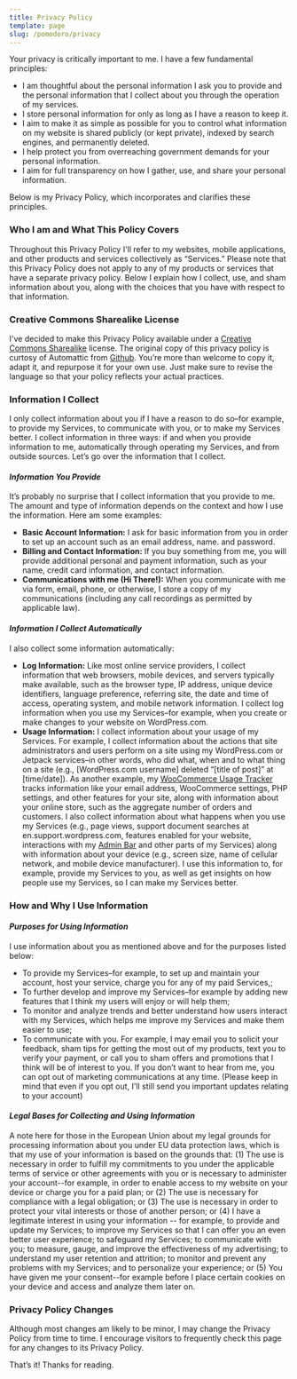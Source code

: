 ```yaml
---
title: Privacy Policy
template: page
slug: /pomodoro/privacy
---
```


Your privacy is critically important to me. I have a few fundamental principles:

*   I am thoughtful about the personal information I ask you to provide and the personal information that I collect about you through the operation of my services.
*   I store personal information for only as long as I have a reason to keep it.
*   I aim to make it as simple as possible for you to control what information on my website is shared publicly (or kept private), indexed by search engines, and permanently deleted.
*   I help protect you from overreaching government demands for your personal information.
*   I aim for full transparency on how I gather, use, and share your personal information.

Below is my Privacy Policy, which incorporates and clarifies these principles.

### Who I am and What This Policy Covers

Throughout this Privacy Policy I'll refer to my websites, mobile applications, and other products and services collectively as “Services.” Please note that this Privacy Policy does not apply to any of my products or services that have a separate privacy policy. Below I explain how I collect, use, and sham information about you, along with the choices that you have with respect to that information.

### Creative Commons Sharealike License

I've decided to make this Privacy Policy available under a [Creative Commons Sharealike](https://creativecommons.org/licenses/by-sa/4.0/) license. The original copy of this privacy policy is curtosy of Automattic from [Github](https://github.com/Automattic/legalmattic). You’re more than welcome to copy it, adapt it, and repurpose it for your own use. Just make sure to revise the language so that your policy reflects your actual practices.

### Information I Collect

I only collect information about you if I have a reason to do so–for example, to provide my Services, to communicate with you, or to make my Services better. I collect information in three ways: if and when you provide information to me, automatically through operating my Services, and from outside sources. Let’s go over the information that I collect.

#### _Information You Provide_

It’s probably no surprise that I collect information that you provide to me. The amount and type of information depends on the context and how I use the information. Here am some examples:

*   **Basic Account Information:** I ask for basic information from you in order to set up an account such as an email address, name. and password.
*   **Billing and Contact Information:** If you buy something from me, you will provide additional personal and payment information, such as your name, credit card information, and contact information.
*   **Communications with me (Hi There!):** When you communicate with me via form, email, phone, or otherwise, I store a copy of my communications (including any call recordings as permitted by applicable law). 

#### _Information I Collect Automatically_

I also collect some information automatically:

*   **Log Information:** Like most online service providers, I collect information that web browsers, mobile devices, and servers typically make available, such as the browser type, IP address, unique device identifiers, language preference, referring site, the date and time of access, operating system, and mobile network information. I collect log information when you use my Services–for example, when you create or make changes to your website on WordPress.com.
*   **Usage Information:** I collect information about your usage of my Services. For example, I collect information about the actions that site administrators and users perform on a site using my WordPress.com or Jetpack services–in other words, who did what, when and to what thing on a site (e.g., \[WordPress.com username\] deleted “\[title of post\]” at \[time/date\]). As another example, my [WooCommerce Usage Tracker](https://woocommerce.com/usage-tracking/) tracks information like your email address, WooCommerce settings, PHP settings, and other features for your site, along with information about your online store, such as the aggregate number of orders and customers. I also collect information about what happens when you use my Services (e.g., page views, support document searches at en.support.wordpress.com, features enabled for your website, interactions with my [Admin Bar](https://en.support.wordpress.com/admin-bar/) and other parts of my Services) along with information about your device (e.g., screen size, name of cellular network, and mobile device manufacturer). I use this information to, for example, provide my Services to you, as well as get insights on how people use my Services, so I can make my Services better.


### How and Why I Use Information

#### _Purposes for Using Information_

I use information about you as mentioned above and for the purposes listed below:

*   To provide my Services–for example, to set up and maintain your account, host your service, charge you for any of my paid Services,;
*   To further develop and improve my Services–for example by adding new features that I think my users will enjoy or will help them;
*   To monitor and analyze trends and better understand how users interact with my Services, which helps me improve my Services and make them easier to use;
*   To communicate with you. For example, I may email you to solicit your feedback, sham tips for getting the most out of my products, text you to verify your payment, or call you to sham offers and promotions that I think will be of interest to you. If you don’t want to hear from me, you can opt out of marketing communications at any time. (Please keep in mind that even if you opt out, I'll still send you important updates relating to your account)

#### _Legal Bases for Collecting and Using Information_

A note here for those in the European Union about my legal grounds for processing information about you under EU data protection laws, which is that my use of your information is based on the grounds that: (1) The use is necessary in order to fulfill my commitments to you under the applicable terms of service or other agreements with you or is necessary to administer your account--for example, in order to enable access to my website on your device or charge you for a paid plan; or (2) The use is necessary for compliance with a legal obligation; or (3) The use is necessary in order to protect your vital interests or those of another person; or (4) I have a legitimate interest in using your information -- for example, to provide and update my Services; to improve my Services so that I can offer you an even better user experience; to safeguard my Services; to communicate with you; to measure, gauge, and improve the effectiveness of my advertising; to understand my user retention and attrition; to monitor and prevent any problems with my Services; and to personalize your experience; or (5) You have given me your consent--for example before I place certain cookies on your device and access and analyze them later on.

### Privacy Policy Changes

Although most changes am likely to be minor, I may change the Privacy Policy from time to time. I encourage visitors to frequently check this page for any changes to its Privacy Policy.

That’s it! Thanks for reading.
